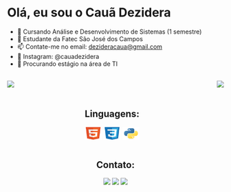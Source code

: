 # Olá, eu sou o Cauã Dezidera

- 🔭 Cursando Análise e Desenvolvimento de Sistemas (1 semestre)
- 🏫 Estudante da Fatec São José dos Campos
- 📫 Contate-me no email: dezideracaua@gmail.com 
- 📱  Instagram: @cauadezidera
- 🔎 Procurando estágio na área de TI

<br> 

<div>
  
  <img  height="180em" src="https://github-readme-stats.vercel.app/api?username=CauaDezidera&show_icons=true&theme=great-gatsby&include_all_commits=true&count_private=true"/>
  <img align="right" height="180em" src="https://github-readme-stats.vercel.app/api/top-langs/?username=CauaDezidera&layout=compact&langs_count=16&theme=great-gatsby"/>
</div>

<br>

<div align="center">
  <h2 style="margin-bottom 5px"> Linguagens: </h2>
  <img align="center" alt="Caua-HTML" height="30" width="40"          src="https://raw.githubusercontent.com/devicons/devicon/master/icons/html5/html5-original.svg">
  <img align="center" alt="Caua-CSS" height="30" width="40"                  src="https://raw.githubusercontent.com/devicons/devicon/master/icons/css3/css3-original.svg"> 
  <img align="center" alt="Caua-Python" height="30" width="40"    src="https://raw.githubusercontent.com/devicons/devicon/master/icons/python/python-original.svg">
</div>

<br>

<div align="center"> 
  <h2 style="margin-bottom 5px"> Contato: </h2>
  <a href="https://instagram.com/cauadezidera" target="_blank"><img src="https://img.shields.io/badge/-Instagram-%23E4405F?style=for-the-badge&logo=instagram&logoColor=white" target="_blank"></a>
  <a href = "mailto:contatodezideracaua@gmail.com"><img src="https://img.shields.io/badge/-Gmail-%23333?style=for-the-badge&logo=gmail&logoColor=white" target="_blank"></a>
  <a href="https://www.linkedin.com/in/cauã-dezidera-375736275" target="_blank"><img src="https://img.shields.io/badge/-LinkedIn-%230077B5?style=for-the-badge&logo=linkedin&logoColor=white" target="_blank"></a> 
  
</div>
